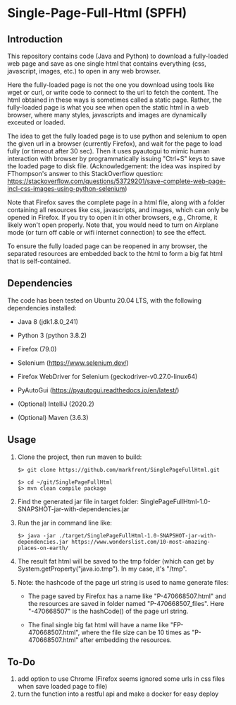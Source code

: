 # Single-Page-Full-Html (SPFH)

## Introduction

This repository contains code (Java and Python) to download a fully-loaded web page and save as one single html that contains everything (css, javascript, images, etc.) to open in any web browser.

Here the fully-loaded page is not the one you download using tools like wget or curl, or write code to connect to the url to fetch the content. The html obtained in these ways is sometimes called a static page. Rather, the fully-loaded page is what you see when open the static html in a web browser, where many styles, javascripts and images are dynamically exceuted or loaded.

The idea to get the fully loaded page is to use python and selenium to open the given url in a browser (currently Firefox), and wait for the page to load fully (or timeout after 30 sec). Then it uses pyautogui to mimic human interaction with browser by programmatically issuing "Ctrl+S" keys to save the loaded page to disk file. (Acknowledgement: the idea was inspired by FThompson's answer to this StackOverflow question: https://stackoverflow.com/questions/53729201/save-complete-web-page-incl-css-images-using-python-selenium)

Note that Firefox saves the complete page in a html file, along with a folder containing all resources like css, javascripts, and images, which can only be opened in Firefox. If you try to open it in other browsers, e.g., Chrome, it likely won't open properly. Note that, you would need to turn on Airplane mode (or turn off cable or wifi internet connection) to see the effect.

To ensure the fully loaded page can be reopened in any browser, the separated resources are embedded back to the html to form a big fat html that is self-contained.

## Dependencies

The code has been tested on Ubuntu 20.04 LTS, with the following dependencies installed:

 - Java 8 (jdk1.8.0_241)
 - Python 3 (python 3.8.2)
 - Firefox (79.0)
 - Selenium (https://www.selenium.dev/)
 - Firefox WebDriver for Selenium (geckodriver-v0.27.0-linux64)
 - PyAutoGui (https://pyautogui.readthedocs.io/en/latest/)
 
 - (Optional) IntelliJ (2020.2)
 - (Optional) Maven (3.6.3)
 
 ## Usage
 
 1. Clone the project, then run maven to build:
    ```
    $> git clone https://github.com/markfront/SinglePageFullHtml.git
    
    $> cd ~/git/SinglePageFullHtml
    $> mvn clean compile package
    ```
 2. Find the generated jar file in target folder: SinglePageFullHtml-1.0-SNAPSHOT-jar-with-dependencies.jar
 
 3. Run the jar in command line like:
    ```    
    $> java -jar ./target/SinglePageFullHtml-1.0-SNAPSHOT-jar-with-dependencies.jar https://www.wonderslist.com/10-most-amazing-places-on-earth/
    
 4. The result fat html will be saved to the tmp folder (which can get by System.getProperty("java.io.tmp"). In my case, it's "/tmp". 
 
 5. Note: the hashcode of the page url string is used to name generate files:
    - The page saved by Firefox has a name like "P-470668507.html" and the resources are saved in folder named "P-470668507_files". Here "-470668507" is the hashCode() of the page url string. 
 
    - The final single big fat html will have a name like "FP-470668507.html", where the file size can be 10 times as "P-470668507.html" after embedding the resources.
 
 ## To-Do
 
  1. add option to use Chrome (Firefox seems ignored some urls in css files when save loaded page to file)
  2. turn the function into a restful api and make a docker for easy deploy
  
  
